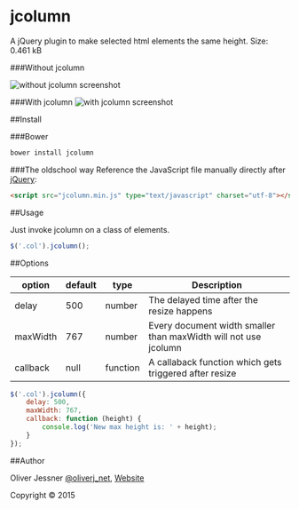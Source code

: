 # jcolumn
A jQuery plugin to make selected html elements the same height.
Size: 0.461 kB 

###Without jcolumn

![without jcolumn screenshot](http://oliverj.net/img/jcolumn/without-jcolumn.png)

###With jcolumn
![with jcolumn screenshot](http://oliverj.net/img/jcolumn/with-jcolumn.png)

##Install

###Bower
```html
bower install jcolumn
```

###The oldschool way
Reference the JavaScript file manually directly after [jQuery](http://jquery.com):

```html
<script src="jcolumn.min.js" type="text/javascript" charset="utf-8"></script>
```

##Usage

Just invoke jcolumn on a class of elements.

```javascript
$('.col').jcolumn();
```

##Options

option   | default | type   | Description
-------- | ------- | ------ | -----------
delay    | 500     | number | The delayed time after the resize happens
maxWidth | 767     | number | Every document width smaller than maxWidth will not use jcolumn
callback | null    | function | A callaback function which gets triggered after resize

```javascript
$('.col').jcolumn({
    delay: 500,
    maxWidth: 767,
    callback: function (height) {
        console.log('New max height is: ' + height);
    }
});
```

##Author

Oliver Jessner [@oliverj_net](https://twitter.com/oliverj_net), [Website](http://oliverj.net) 

Copyright © 2015
